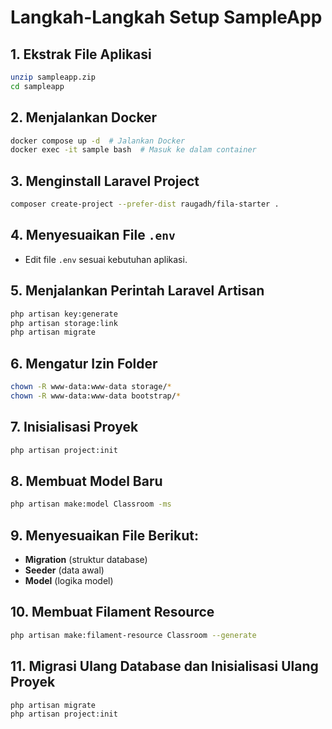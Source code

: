 # Langkah-Langkah Setup SampleApp

## 1. Ekstrak File Aplikasi

```sh
unzip sampleapp.zip
cd sampleapp
```

## 2. Menjalankan Docker

```sh
docker compose up -d  # Jalankan Docker
docker exec -it sample bash  # Masuk ke dalam container
```

## 3. Menginstall Laravel Project

```sh
composer create-project --prefer-dist raugadh/fila-starter .
```

## 4. Menyesuaikan File `.env`

* Edit file `.env` sesuai kebutuhan aplikasi.

## 5. Menjalankan Perintah Laravel Artisan

```sh
php artisan key:generate
php artisan storage:link
php artisan migrate
```

## 6. Mengatur Izin Folder

```sh
chown -R www-data:www-data storage/*
chown -R www-data:www-data bootstrap/*
```

## 7. Inisialisasi Proyek

```sh
php artisan project:init
```

## 8. Membuat Model Baru

```sh
php artisan make:model Classroom -ms
```

## 9. Menyesuaikan File Berikut:

* **Migration** (struktur database)
* **Seeder** (data awal)
* **Model** (logika model)

## 10. Membuat Filament Resource

```sh
php artisan make:filament-resource Classroom --generate
```

## 11. Migrasi Ulang Database dan Inisialisasi Ulang Proyek

```sh
php artisan migrate
php artisan project:init
```
